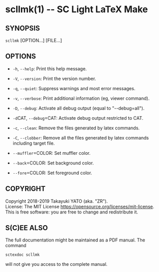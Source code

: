 # scllmk(1) -- SC Light LaTeX Make

## SYNOPSIS

`scllmk` [OPTION...] [FILE...]

## OPTIONS


* `-h`, `--help`:
  Print this help message.
* `-V`, `--version`:
  Print the version number.

* `-q`, `--quiet`:
  Suppress warnings and most error messages.
* `-v`, `--verbose`:
  Print additional information (eg, viewer command).
* `-D`, `--debug`:
  Activate all debug output (equal to "--debug=all").
* `-d`CAT, `--debug`=CAT:
  Activate debug output restricted to CAT.

* `-c`, `--clean`:
  Remove the files generated by latex commands.
* `-C`, `--clobber`:
  Remove all the files generated by latex commands including target file.

* `--muffler`=COLOR:
  Set muffler color.
* `--back`=COLOR:
  Set background color.
* `--fore`=COLOR:
  Set foreground color.

## COPYRIGHT

Copyright 2018-2019 Takayuki YATO (aka. "ZR").  
License: The MIT License <https://opensource.org/licenses/mit-license>.  
This is free software: you are free to change and redistribute it.

## S(C)EE ALSO

The full documentation might be maintained as a PDF manual. The command

```
sctexdoc scllmk
```

will not give you access to the complete manual.
